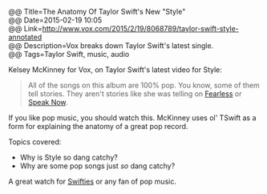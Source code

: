 @@ Title=The Anatomy Of Taylor Swift's New "Style"    
@@ Date=2015-02-19 10:05  
@@ Link=http://www.vox.com/2015/2/19/8068789/taylor-swift-style-annotated  
@@ Description=Vox breaks down Taylor Swift's latest single.    
@@ Tags=Taylor Swift, music, audio    

Kelsey McKinney for Vox, on Taylor Swift's latest video for Style:
>All of the songs on this album are 100% pop. You know, some of them tell stories. They aren't stories like she was telling on [Fearless](https://en.wikipedia.org/wiki/Fearless_(Taylor_Swift_album)) or [Speak Now](https://en.wikipedia.org/wiki/Speak_Now). 

If you like pop music, you should watch this. McKinney uses ol' TSwift as a form for explaining the anatomy of a great pop record. 

Topics covered: 
* Why is Style so dang catchy?
* Why are some pop songs just *so* dang catchy?

A great watch for [Swifties](http://www.urbandictionary.com/define.php?term=swiftie) or any fan of pop music.